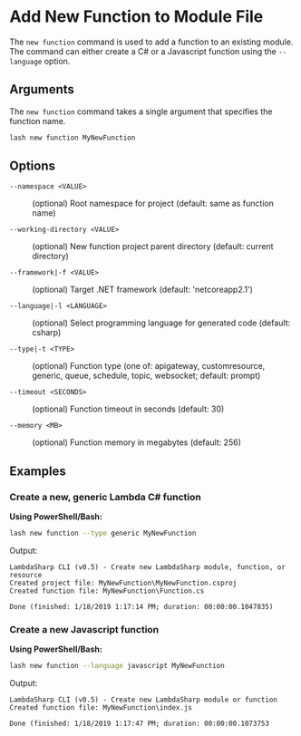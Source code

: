 # Add New Function to Module File

The `new function` command is used to add a function to an existing module. The command can either create a C# or a Javascript function using the `--language` option.

## Arguments

The `new function` command takes a single argument that specifies the function name.

```bash
lash new function MyNewFunction
```

## Options

<dl>

<dt><code>--namespace &lt;VALUE&gt;</code></dt>
<dd>

(optional) Root namespace for project (default: same as function name)
</dd>

<dt><code>--working-directory &lt;VALUE&gt;</code></dt>
<dd>

(optional) New function project parent directory (default: current directory)
</dd>

<dt><code>--framework|-f &lt;VALUE&gt;</code></dt>
<dd>

(optional) Target .NET framework (default: 'netcoreapp2.1')
</dd>

<dt><code>--language|-l &lt;LANGUAGE&gt;</code></dt>
<dd>

(optional) Select programming language for generated code (default: csharp)
</dd>

<dt><code>--type|-t &lt;TYPE&gt;</code></dt>
<dd>

(optional) Function type (one of: apigateway, customresource, generic, queue, schedule, topic, websocket; default: prompt)
</dd>

<dt><code>--timeout &lt;SECONDS&gt;</code></dt>
<dd>

(optional) Function timeout in seconds (default: 30)
</dd>

<dt><code>--memory &lt;MB&gt;</code></dt>
<dd>

(optional) Function memory in megabytes (default: 256)
</dd>

</dl>

## Examples

### Create a new, generic Lambda C# function

__Using PowerShell/Bash:__
```bash
lash new function --type generic MyNewFunction
```

Output:
```
LambdaSharp CLI (v0.5) - Create new LambdaSharp module, function, or resource
Created project file: MyNewFunction\MyNewFunction.csproj
Created function file: MyNewFunction\Function.cs

Done (finished: 1/18/2019 1:17:14 PM; duration: 00:00:00.1047835)
```

### Create a new Javascript function

__Using PowerShell/Bash:__
```bash
lash new function --language javascript MyNewFunction
```

Output:
```
LambdaSharp CLI (v0.5) - Create new LambdaSharp module or function
Created function file: MyNewFunction\index.js

Done (finished: 1/18/2019 1:17:47 PM; duration: 00:00:00.1073753
```
